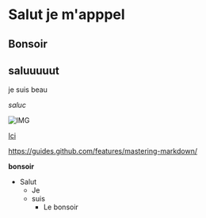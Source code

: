 # Salut je m'apppel

## Bonsoir

## saluuuuut 

je suis beau

*saluc*

![IMG](https://pbs.twimg.com/profile_images/821446459052687360/QPelsuor_400x400.jpg)

[Ici](https://guides.github.com/features/mastering-markdown/)

https://guides.github.com/features/mastering-markdown/


**bonsoir**

* Salut
    * Je
    * suis
        * Le bonsoir 